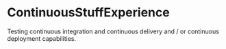 # ContinuousStuffExperience
Testing continuous integration and continuous delivery and / or continuous deployment capabilities.
